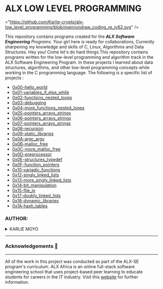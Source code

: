
# ALX LOW LEVEL PROGRAMMING

<"https://github.com/Karlie-crypto/alx-low_level_programming/blob/main/undraw_coding_re_iv62.svg" />

This repository contains programs created for the _**ALX Software Engineering** Programs._ Your girl here is ready for collaborations, Currently sharpening my knowledge and skills of C, Linux, Algorithms and Data Structures. Hey you! Come let's do hard things.This repository contains programs written for the low-level programming and algorithm track in the ALX Software Engineering Program. In these projects I learned about data structures, algorithms, and other low-level programming concepts while working in the C programming language. The following is a specific list of projects :

- [0x00-hello_world](https://github.com/Karlie-crypto/alx-low_level_programming/tree/main/0x00-hello_world)
- [0x01-variables_if_else_while](https://github.com/Karlie-crypto/alx-low_level_programming/tree/main/0x01-variables_if_else_while)
- [0x02-functions_nested_loops](https://github.com/Karlie-crypto/alx-low_level_programming/tree/main/0x02-functions_nested_loops)
- [0x03-debugging](https://github.com/Karlie-crypto/alx-low_level_programming/tree/main/0x03-debugging)
- [0x04-more_functions_nested_loops](https://github.com/Karlie-crypto/alx-low_level_programming/tree/main/0x04-more_functions_nested_loops)
- [0x05-pointers_arrays_strings](https://github.com/Karlie-crypto/alx-low_level_programming/tree/main/0x05-pointers_arrays_strings)
- [0x06-pointers_arrays_strings](https://github.com/Karlie-crypto/alx-low_level_programming/tree/main/0x06-pointers_arrays_strings)
- [0x07-pointers_arrays_strings](https://github.com/Karlie-crypto/alx-low_level_programming/tree/main/0x07-pointers_arrays_strings)
- [0x08-recursion](https://github.com/Karlie-crypto/alx-low_level_programming/tree/main/0x08-recursion)
- [0x09-static_libraries](https://github.com/Karlie-crypto/alx-low_level_programming/tree/main/0x09-static_libraries)
- [0x0A-argc_argv](https://github.com/Karlie-crypto/alx-low_level_programming/tree/main/0x0A-argc_argv)
- [0x0B-malloc_free](https://github.com/Karlie-crypto/alx-low_level_programming/tree/main/0x0B-malloc_free)
- [0x0C-more_malloc_free](https://github.com/Karlie-crypto/alx-low_level_programming/tree/main/0x0C-more_malloc_free)
- [0x0D-preprocessor](https://github.com/Karlie-crypto/alx-low_level_programming/tree/main/0x0D-preprocessor)
- [0x0E-structures_typedef](https://github.com/Karlie-crypto/alx-low_level_programming/tree/main/0x0E-structures_typedef)
- [0x0F-function_pointers](https://github.com/Karlie-crypto/alx-low_level_programming/tree/main/0x0F-function_pointers)
- [0x10-variadic_functions](https://github.com/Karlie-crypto/alx-low_level_programming/tree/main/0x10-variadic_functions)
- [0x12-singly_linked_lists](https://github.com/Karlie-crypto/alx-low_level_programming/tree/main/0x12-singly_linked_lists)
- [0x13-more_singly_linked_lists](https://github.com/Karlie-crypto/alx-low_level_programming/tree/main/0x13-more_singly_linked_lists)
- [0x14-bit_manipulation](https://github.com/Karlie-crypto/alx-low_level_programming/tree/main/0x14-bit_manipulation)
- [0x15-file_io](https://github.com/Karlie-crypto/alx-low_level_programming/tree/main/0x15-file_io)
- [0x17-doubly_linked_lists](https://github.com/Karlie-crypto/alx-low_level_programming/tree/main/0x17-doubly_linked_lists)
- [0x18-dynamic_libraries](https://github.com/Karlie-crypto/alx-low_level_programming/tree/main/0x18-dynamic_libraries)
- [0x1A-hash_tables](https://github.com/Karlie-crypto/alx-low_level_programming/tree/main/0x1A-hash_tables)

### AUTHOR:
<details>
    <summary>KARLIE MOYO</summary>
    <ul>
        <li>
            <a href="https://github.com/Karlie-crypto">Github</a>
        </li>
        <li>
            <a href="https://twitter.com/karlieemoyo">Twitter</a>
        </li>
        <li>
            <a href="https://karlieemoyo@gmail.com">e-mail</a>
        </li>
    </ul>
</details>

---

### Acknowledgements  :pray:
___
All of the work in this project was conducted as part of the ALX-SE program's curriculum. ALX Africa is an online full-stack software engineering school that uses project-based peer learning to educate students for careers in the IT industry. Visit this <a href="https://www.alxafrica.com/software-engineering-2022">website</a> for further information.
